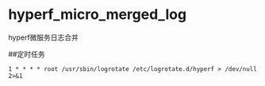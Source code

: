 # hyperf_micro_merged_log
hyperf微服务日志合并

##定时任务

```
1 * * * * root /usr/sbin/logrotate /etc/logrotate.d/hyperf > /dev/null 2>&1
```
